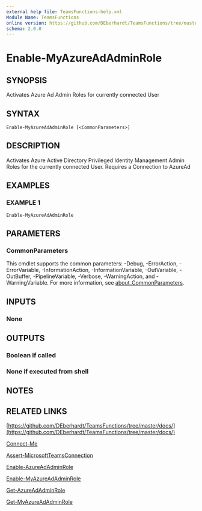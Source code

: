 ```yaml
---
external help file: TeamsFunctions-help.xml
Module Name: TeamsFunctions
online version: https://github.com/DEberhardt/TeamsFunctions/tree/master/docs/
schema: 2.0.0
---
```


# Enable-MyAzureAdAdminRole

## SYNOPSIS
Activates Azure Ad Admin Roles for currently connected User

## SYNTAX

```
Enable-MyAzureAdAdminRole [<CommonParameters>]
```

## DESCRIPTION
Activates Azure Active Directory Privileged Identity Management Admin Roles for the currently connected User.
  Requires a Connection to AzureAd

## EXAMPLES

### EXAMPLE 1
```
Enable-MyAzureAdAdminRole
```

## PARAMETERS

### CommonParameters
This cmdlet supports the common parameters: -Debug, -ErrorAction, -ErrorVariable, -InformationAction, -InformationVariable, -OutVariable, -OutBuffer, -PipelineVariable, -Verbose, -WarningAction, and -WarningVariable. For more information, see [about_CommonParameters](http://go.microsoft.com/fwlink/?LinkID=113216).

## INPUTS

### None
## OUTPUTS

### Boolean if called
### None if executed from shell
## NOTES

## RELATED LINKS

[https://github.com/DEberhardt/TeamsFunctions/tree/master/docs/](https://github.com/DEberhardt/TeamsFunctions/tree/master/docs/)

[Connect-Me]()

[Assert-MicrosoftTeamsConnection]()

[Enable-AzureAdAdminRole]()

[Enable-MyAzureAdAdminRole]()

[Get-AzureAdAdminRole]()

[Get-MyAzureAdAdminRole]()

